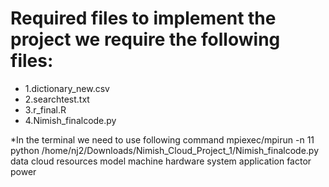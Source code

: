 # Required files to implement the project we require the following files:

* 1.dictionary_new.csv
* 2.searchtest.txt
* 3.r_final.R
* 4.Nimish_finalcode.py

 *In the terminal we need to use following command 
        mpiexec/mpirun -n 11 python /home/nj2/Downloads/Nimish_Cloud_Project_1/Nimish_finalcode.py data cloud resources model machine hardware system application factor power 

  
